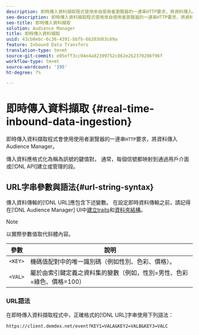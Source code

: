 ```yaml
---
description: 即時傳入資料擷取程式使用來自使用者瀏覽器的一連串HTTP要求，將資料傳入Audience Manager。
seo-description: 即時傳入資料擷取程式使用來自使用者瀏覽器的一連串HTTP要求，將資料傳入Audience Manager。
seo-title: 即時傳入資料擷取
solution: Audience Manager
title: 即時傳入資料擷取
uuid: 43cb0ebc-6c36-4391-bbfb-6b203d63c69a
feature: Inbound Data Transfers
translation-type: tm+mt
source-git-commit: e05eff3cc04e4a82399752c862e2b2370286f96f
workflow-type: tm+mt
source-wordcount: '195'
ht-degree: 7%

---
```



# 即時傳入資料擷取 {#real-time-inbound-data-ingestion}

即時傳入資料擷取程式會使用使用者瀏覽器的一連串`HTTP`要求，將資料傳入Audience Manager。

<!-- c_rt_inbound_real_time.xml -->

傳入資料應格式化為稱為訊號的鍵值對。 通常，每個信號都映射到通過用戶介面或[!DNL API]建立或管理的段。

## URL字串參數與語法{#url-string-syntax}

傳入資料傳輸的[!DNL URL]應包含下述變數。 在設定即時資料傳輸之前，請記得在[!DNL Audience Manager] UI中[建立traits](../../../features/traits/create-onboarded-rule-based-traits.md)和[資料夾結構](../../../features/traits/trait-storage.md#create-trait-storage-folder)。

>[!NOTE]
>
>以實際參數值取代斜體內容。

| 參數 | 說明 |
|---|---|
| `<KEY>` | 機碼值配對中的唯一識別碼（例如性別、色彩、價格）。 |
| `<VAL>` | 屬於由索引鍵定義之資料集的變數（例如，性別=男性、色彩=綠色、價格=100） |

### URL語法

在即時傳入資料擷取程式中，正確格式的[!DNL URL]字串使用下列語法：

```
https://client.demdex.net/event?KEY1=VALA&KEY2=VALB&KEY3=VALC
```

